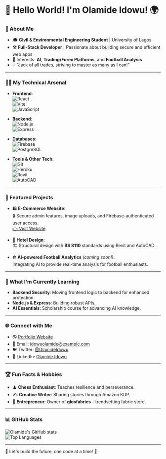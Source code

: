 # 👋 Hello World! I'm Olamide Idowu! 🌍  

### 🚀 About Me
- 🎓 **Civil & Environmental Engineering Student** | University of Lagos  
- 🛠️ **Full-Stack Developer** | Passionate about building secure and efficient web apps  
- 🎯 Interests: **AI**, **Trading/Forex Platforms**, and **Football Analysis**  
- 💡 "Jack of all trades, striving to master as many as I can!"  

---

### 🧑‍💻 My Technical Arsenal
- **Frontend**:  
  ![React](https://img.shields.io/badge/-React-61DAFB?logo=react&logoColor=black&style=flat-square)  
  ![Vite](https://img.shields.io/badge/-Vite-646CFF?logo=vite&logoColor=white&style=flat-square)  
  ![JavaScript](https://img.shields.io/badge/-JavaScript-F7DF1E?logo=javascript&logoColor=black&style=flat-square)  

- **Backend**:  
  ![Node.js](https://img.shields.io/badge/-Node.js-339933?logo=node.js&logoColor=white&style=flat-square)  
  ![Express](https://img.shields.io/badge/-Express-000000?logo=express&logoColor=white&style=flat-square)  

- **Databases**:  
  ![Firebase](https://img.shields.io/badge/-Firebase-FFCA28?logo=firebase&logoColor=black&style=flat-square)  
  ![PostgreSQL](https://img.shields.io/badge/-PostgreSQL-4169E1?logo=postgresql&logoColor=white&style=flat-square)  

- **Tools & Other Tech**:  
  ![Git](https://img.shields.io/badge/-Git-F05032?logo=git&logoColor=white&style=flat-square)  
  ![Heroku](https://img.shields.io/badge/-Heroku-430098?logo=heroku&logoColor=white&style=flat-square)  
  ![Revit](https://img.shields.io/badge/-Revit-00274D?logo=autodesk&logoColor=white&style=flat-square)  
  ![AutoCAD](https://img.shields.io/badge/-AutoCAD-EE3124?logo=autodesk&logoColor=white&style=flat-square)  

---

### 🌟 Featured Projects  
- 🛍️ **E-Commerce Website**:  
  🔒 Secure admin features, image uploads, and Firebase-authenticated user access.  
  [👉 Visit Website](https://idowu-olamide.web.app)  

- 🏢 **Hotel Design**:  
  🏗️ Structural design with **BS 8110** standards using Revit and AutoCAD.

- ⚽ **AI-powered Football Analytics** *(coming soon!)*:  
  Integrating AI to provide real-time analysis for football enthusiasts.

---

### 🌱 What I'm Currently Learning
- **Backend Security**: Moving frontend logic to backend for enhanced protection.  
- **Node.js & Express**: Building robust APIs.  
- **AI Essentials**: Scholarship course for advancing AI knowledge.  

---

### 🌐 Connect with Me
- 🌎 [Portfolio Website](https://idowu-olamide.web.app)  
- 📧 Email: [idowuolamide@example.com](mailto:idowuolamide@example.com)  
- 🐦 Twitter: [@OlamideIdowu](https://twitter.com/OlamideIdowu)  
- 💼 LinkedIn: [Olamide Idowu](https://www.linkedin.com/in/olamideidowu)  

---

### 🏆 Fun Facts & Hobbies  
- ♟️ **Chess Enthusiast**: Teaches resilience and perseverance.  
- ✍️ **Creative Writer**: Sharing stories through Amazon KDP.  
- 🎨 **Entrepreneur**: Owner of **glosfabrics** – trendsetting fabric store.  

---

### 📊 GitHub Stats  
![Olamide's GitHub stats](https://github-readme-stats.vercel.app/api?username=Idowu-Olamide&show_icons=true&theme=radical)  
![Top Languages](https://github-readme-stats.vercel.app/api/top-langs/?username=Idowu-Olamide&layout=compact&theme=radical)  

---

🚀 Let's build the future, one code at a time! 🌟
